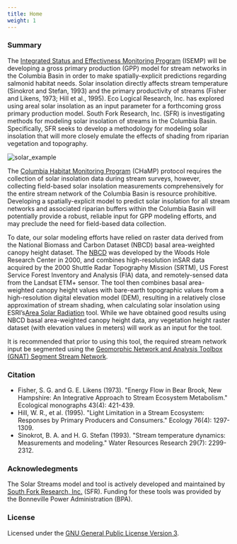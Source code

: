 ```yaml
---
title: Home
weight: 1
---
```


### Summary
The [Integrated Status and Effectivness Monitoring Program](https://isemp.org) (ISEMP) will 
be developing a gross primary production (GPP) model for stream networks in the Columbia 
Basin in order to make spatially-explicit predictions regarding salmonid habitat needs. 
Solar insolation directly affects stream temperature (Sinokrot and Stefan, 1993) and the 
primary productivity of streams (Fisher and Likens, 1973; Hill et al., 1995). Eco Logical 
Research, Inc. has explored using areal solar insolation as an input parameter for a 
forthcoming gross primary production model. South Fork Research, Inc. (SFR) is investigating 
methods for modeling solar insolation of streams in the Columbia Basin. Specifically, SFR 
seeks to develop a methodology for modeling solar insolation that will more closely emulate 
the effects of shading from riparian vegetation and topography.

![solar_example]({{site.baseurl}}/images/solar_SummaryFig.png)


The [Columbia Habitat Monitoring Program](https://www.champmonitoring.org/) (CHaMP) protocol 
requires the collection of solar insolation data during stream surveys, however, collecting 
field-based solar insolation measurements comprehensively for the entire stream network of 
the Columbia Basin is resource prohibitive. Developing a spatially-explicit model to predict 
solar insolation for all stream networks and associated riparian buffers within the Columbia 
Basin will potentially provide a robust, reliable input for GPP modeling efforts, and may 
preclude the need for field-based data collection. 

To date, our solar modeling efforts have relied on raster data derived from the National Biomass 
and Carbon Dataset (NBCD) basal area-weighted canopy height dataset. The [NBCD](http://www.whrc.org/mapping/nbcd) 
was developed by the Woods Hole Research Center in 2000, and combines high-resolution inSAR data 
acquired by the 2000 Shuttle Radar Topography Mission (SRTM), US Forest Service Forest Inventory 
and Analysis (FIA) data, and remotely-sensed data from the Landsat ETM+ sensor. The tool then 
combines basal area-weighted canopy height values with bare-earth topographic values from a 
high-resolution digital elevation model (DEM), resulting in a relatively close approximation of 
stream shading, when calculating solar insolation using ESRI’s[Area Solar Radiation](http://desktop.arcgis.com/en/arcmap/10.3/tools/spatial-analyst-toolbox/area-solar-radiation.htm) 
tool. While 
we have obtained good results using NBCD basal area-weighted canopy height data, any vegetation 
height raster dataset (with elevation values in meters) will work as an input for the tool.

It is recommended that prior to using this tool, the required stream network input be segmented 
using the [Geomorphic Network and Analysis Toolbox (GNAT) Segment Stream Network](https://bitbucket.org/KellyWhitehead/geomorphic-network-and-analysis-toolbox).


### Citation

* Fisher, S. G. and G. E. Likens (1973). "Energy Flow in Bear Brook, New Hampshire: An Integrative 
Approach to Stream Ecosystem Metabolism." Ecological monographs 43(4): 421-439.
* Hill, W. R., et al. (1995). "Light Limitation in a Stream Ecosystem: Responses by Primary Producers 
and Consumers." Ecology 76(4): 1297-1309.
* Sinokrot, B. A. and H. G. Stefan (1993). "Stream temperature dynamics: Measurements and modeling." 
Water Resources Research 29(7): 2299-2312.


### Acknowledegments

The Solar Streams model and tool is actively developed and maintained by [South Fork Research, Inc.](http://southforkresearch.org) (SFR). Funding for these
tools was provided by the Bonneville Power Administration (BPA).


### License

Licensed under the [GNU General Public License Version 3](../License.txt).